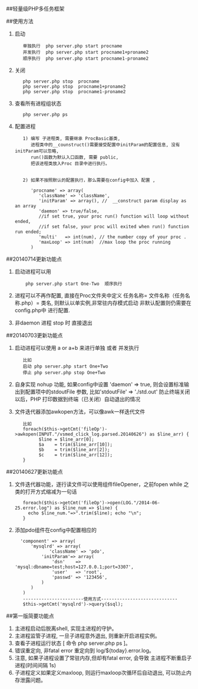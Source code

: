 ##轻量级PHP多任务框架

##使用方法


1. 启动 

          单独执行  php server.php start procname
          并发执行  php server.php start procname1+proname2
          顺序执行  php server.php start procname1-proname2
	
2. 关闭 

          php server.php stop  procname
          php server.php stop  procname1+proname2
          php server.php stop  procname1-proname2

3. 查看所有进程组状态

          php server.php ps

4. 配置进程

          1) 编写 子进程类, 需要继承 ProcBasic基类, 
             进程类中的__counstruct()需要接受配置中initParam的配置信息, 没有initParam可以忽略,  
             run()函数为默认入口函数, 需要 public, 
             把该进程类放入Proc 目录中进行执行。


          2) 如果不按照默认的配置执行，那么需要在config中加入 配置 ,
          
             'procname' => array(
                'className' => 'className',
                'initParam' => array(), //  __construct param display as an array
                'daemon' => true/false, 
                //if set true, your proc run() function will loop without ended, 
                //if set false, your proc will exited when run() function run ended; 
                'multi'   => int(num), // the number copy of your proc . 
                'maxLoop' => int(num)  //max loop the proc running
             )
         
	
	
##20140714更新功能点
1. 启动进程可以用 

           php server.php start One-Two  顺序执行


2. 进程可以不再作配置, 直接在Proc文件夹中定义 任务名称= 文件名称（任务名称.php）= 类名, 则默认以单实例,非常驻内存模式启动  非默认配置则仍需要在config.php中 进行配置.

3. 非daemon 进程 stop 时 直接退出


##20140703更新功能点
1. 启动进程可以使用 a  or  a+b  来进行单独 或者 并发执行

          比如
          启动 php server.php start One+Two
          停止 php server.php stop One+Two 
 
2. 自身实现 nohup 功能, 如果config中设置 'daemon' => true,  则会设置标准输出到配置项中的stdoutFile 参数,  比如'stdoutFile' => './std.out'  防止终端关闭以后，PHP 打印数据到终端（已关闭）自动退出的情况


3. 文件迭代器添加awkopen方法，可以像awk一样迭代文件

          比如
          foreach($this->getCmt('fileOp')->awkopen(INPUT."/vsmed_click_log.parsed.20140626") as $line_arr) {
                $line = $line_arr[0];
                $a    = trim($line_arr[10]);
                $b    = trim($line_arr[2]);
                $c    = trim($line_arr[12]);
          }

##20140627更新功能点
1. 文件迭代器功能，逐行读文件可以使用组件fileOpener，之前fopen  while 之类的打开方式缩减为一句话

          foreach($this->getCmt('fileOp')->open(LOG."/2014-06-25.error.log") as $line_num => $line) {
          	echo $line_num."=>".trim($line); echo "\n";
          }	
         

2. 添加pdo组件在config中配置相应的

     	
      	 'component' => array(
      	     'mysqlrd' => array(
      	         	'className' => 'pdo',
      	         'initParam'=> array(
      	             'dsn'    => 'mysql:dbname=test;host=127.0.0.1;port=3307',
      	             'user'   => 'root',
      	             'passwd' => '123456',
      	         )
      	     )
      	  )
      	  -----------------------使用方式-----------------------------
      	  $this->getCmt('mysqlrd')->query($sql);
      	  
##第一版简要功能点


1. 主进程启动后脱离shell, 实现主进程的守护。
2. 主进程监管子进程, 一旦子进程意外退出, 则重新开启进程实例。
3. 查看子进程运行状态  [ 命令 php server.php ps ]。
4. 错误重定向, 非fatal error 重定向到 log/${today}.error.log。
5. 注意, 如果子进程设置了常驻内存,但却有fatal error, 会导致 主进程不断重启子进程(时间间隔 1s)
6. 子进程定义如果定义maxloop, 则运行maxloop次循环后自动退出, 可以防止内存泄露问题。
